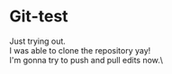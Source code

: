 # Git-test
Just trying out.\
I was able to clone the repository yay!\
I'm gonna try to push and pull edits now.\
